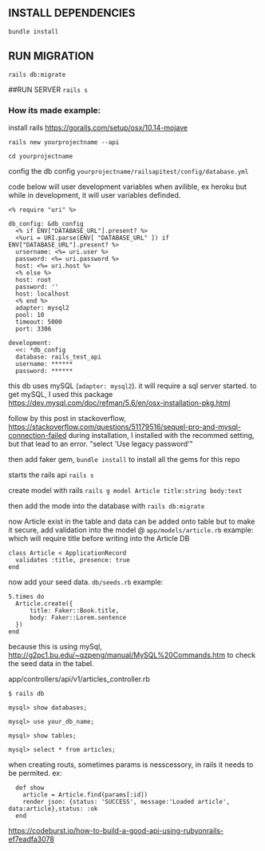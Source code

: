 ## INSTALL DEPENDENCIES

`bundle install`

## RUN MIGRATION

`rails db:migrate`

##RUN SERVER
`rails s`

### How its made example:

install rails
https://gorails.com/setup/osx/10.14-mojave

`rails new yourprojectname --api`

`cd yourprojectname`

config the db config
`yourprojectname/railsapitest/config/database.yml`

code below will user development variables when avilible, ex heroku
but while in development, it will user variables definded.

```
<% require "uri" %>

db_config: &db_config
  <% if ENV["DATABASE_URL"].present? %>
  <%uri = URI.parse(ENV[ "DATABASE_URL" ]) if ENV["DATABASE_URL"].present? %>
  ursername: <%= uri.user %>
  password: <%= uri.password %>
  host: <%= uri.host %>
  <% else %>
  host: root
  password: ''
  host: localhost
  <% end %>
  adapter: mysql2
  pool: 10
  timeout: 5000
  port: 3306

development:
  <<: *db_config
  database: rails_test_api
  username: ******
  password: ******
```

this db uses mySQL (`adapter: mysql2`). it will require a sql server started.
to get mySQL, I used this package https://dev.mysql.com/doc/refman/5.6/en/osx-installation-pkg.html

follow by this post in stackoverflow, https://stackoverflow.com/questions/51179516/sequel-pro-and-mysql-connection-failed
during installation, I installed with the recommed setting, but that lead to an error. "select 'Use legacy password'"

then
add faker gem,
`bundle install`
to install all the gems for this repo

starts the rails api
`rails s`

create model with rails
`rails g model Article title:string body:text`

then add the mode into the database with
`rails db:migrate`

now Article exist in the table and data can be added onto table
but to make it secure, add validation into the model @ `app/models/article.rb`
example: which will require title before writing into the Article DB

```
class Article < ApplicationRecord
  validates :title, presence: true
end
```

now add your seed data. `db/seeds.rb`
example: 
```
5.times do
  Article.create({
      title: Faker::Book.title,
      body: Faker::Lorem.sentence
  })
end
```

because this is using mySql, http://g2pc1.bu.edu/~qzpeng/manual/MySQL%20Commands.htm 
to check the seed data in the tabel. 



app/controllers/api/v1/articles_controller.rb
```
$ rails db   

mysql> show databases;

mysql> use your_db_name;

mysql> show tables;

mysql> select * from articles;

```



when creating routs, sometimes params is nesscessory, in rails it needs to be permited. 
ex: 
```
  def show
    article = Article.find(params[:id])
    render json: {status: 'SUCCESS', message:'Loaded article', data:article},status: :ok
  end
```

https://codeburst.io/how-to-build-a-good-api-using-rubyonrails-ef7eadfa3078
